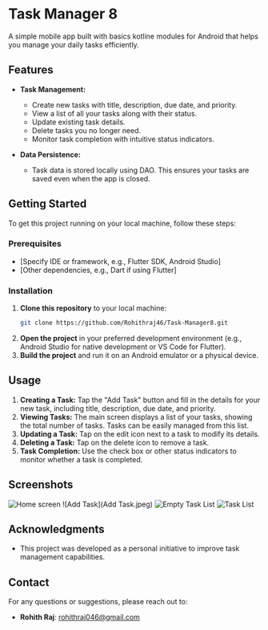 
# Task Manager 8

A simple mobile app built with basics kotline modules for Android that helps you manage your daily tasks efficiently.

## Features

* **Task Management:**
    * Create new tasks with title, description, due date, and priority.
    * View a list of all your tasks along with their status.
    * Update existing task details.
    * Delete tasks you no longer need.
    * Monitor task completion with intuitive status indicators.

* **Data Persistence:**
    * Task data is stored locally using DAO. This ensures your tasks are saved even when the app is closed.

## Getting Started

To get this project running on your local machine, follow these steps:

### Prerequisites

* [Specify IDE or framework, e.g., Flutter SDK, Android Studio]
* [Other dependencies, e.g., Dart if using Flutter]

### Installation

1. **Clone this repository** to your local machine:
   ```bash
   git clone https://github.com/Rohithraj46/Task-Manager8.git
   ```
2. **Open the project** in your preferred development environment (e.g., Android Studio for native development or VS Code for Flutter).
3. **Build the project** and run it on an Android emulator or a physical device.

## Usage

1. **Creating a Task:** Tap the "Add Task" button and fill in the details for your new task, including title, description, due date, and priority.
2. **Viewing Tasks:** The main screen displays a list of your tasks, showing the total number of tasks. Tasks can be easily managed from this list.
3. **Updating a Task:** Tap on the edit icon next to a task to modify its details.
4. **Deleting a Task:** Tap on the delete icon to remove a task.
5. **Task Completion:** Use the check box or other status indicators to monitor whether a task is completed.

## Screenshots

![Home screen](path/to/screenshot1.jpg)
![Add Task](Add Task.jpeg)
![Empty Task List](path/to/screenshot3.jpg)
![Task List](path/to/screenshot3.jpg)




## Acknowledgments

* This project was developed as a personal initiative to improve task management capabilities.

## Contact

For any questions or suggestions, please reach out to:

- **Rohith Raj**: [rohithraj046@gmail.com](mailto:rohithraj046@gmail.com)
